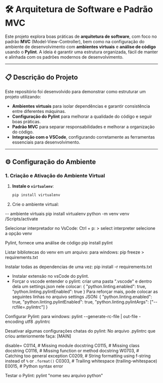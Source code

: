 # 🛠️ Arquitetura de Software e Padrão MVC

Este projeto explora boas práticas de **arquitetura de software**, com foco no padrão **MVC** (Model-View-Controller), bem como na configuração do ambiente de desenvolvimento com **ambientes virtuais** e **análise de código** usando o **Pylint**. A ideia é garantir uma estrutura organizada, fácil de manter e alinhada com os padrões modernos de desenvolvimento.

---

## 📋 Descrição do Projeto

Este repositório foi desenvolvido para demonstrar como estruturar um projeto utilizando:

- **Ambientes virtuais** para isolar dependências e garantir consistência entre diferentes máquinas.
- **Configuração do Pylint** para melhorar a qualidade do código e seguir boas práticas.
- **Padrão MVC** para separar responsabilidades e melhorar a organização do código.
- **Integração com o VSCode**, configurando corretamente as ferramentas essenciais para desenvolvimento.

---

## ⚙️ Configuração do Ambiente

### 1. Criação e Ativação do Ambiente Virtual

1. **Instale o `virtualenv`**:
   ```bash
   pip install virtualenv

2. Crie o ambiente virtual:

-- ambiente virtuais
pip install virtualenv
python -m venv venv
/Scripts/activate

Selecionar interpretador no VsCode:
Ctrl + p: > select interpreter
selecione a opção venv

Pylint, fornece uma análise de código
pip install pylint

Listar bibliotecas do venv em um arquivo:
para windows: pip freeze > requirements.txt

Instalar todas as dependencias de uma vez:
pip install -r requirements.txt

- Instalar extensão no vsCode do pylint.
- Forçar o vscode entender o pylint:
criar uma pasta ".vscode" e dentro dela um settings.json
nele colocar:
{
   "python.linting.enabled": true,
   "python.linting.pylintEnabled": true
}
Para reforçar mais, pode colocar as seguintes linhas no arquivo settings JSON:
{
  "python.linting.enabled": true,
  "python.linting.pylintEnabled": true,
  "python.linting.pylintArgs": ["--rcfile=.pylintrc"]
}

Configurar Pylint:
para windows: pylint --generate-rc-file | out-file -encoding utf8 .pylintrc

Desativar algumas configurações chatas do pylint:
No arquivo .pylintrc que criou anteriormente faça:
[MAIN]

disable=
    C0114,  # Missing module docstring
    C0115,  # Missing class docstring
    C0116,  # Missing function or method docstring
    W0703,  # Catching too general exception
    C0209,  # String formatting using f-string instead of `%` or `.format()`
    C0303,  # Trailing whitespace (trailing-whitespace)
    E0015,  # Python syntax error

Testar o Pylint:
pylint "nome seu arquivo python"